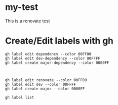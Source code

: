 # my-test

This is a renovate test


# Create/Edit labels with gh

```
gh label edit dependency --color 00FF00
gh label edit dev-dependency --color 00FFFF
gh label create major-dependency --color 0000FF



gh label edit renovate --color 00FF00
gh label edit dev --color 00FFFF
gh label create major --color 0000FF

gh label list
```
